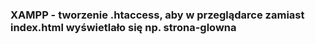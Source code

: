 ### XAMPP - tworzenie .htaccess, aby w przeglądarce zamiast index.html wyświetlało się np. strona-glowna
